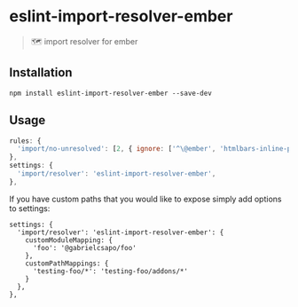 # eslint-import-resolver-ember

> 🗺 import resolver for ember

## Installation

```
npm install eslint-import-resolver-ember --save-dev
```

## Usage

```js
rules: {
  'import/no-unresolved': [2, { ignore: ['^\@ember', 'htmlbars-inline-precompile'] }]
},
settings: {
  'import/resolver': 'eslint-import-resolver-ember',
},
```

If you have custom paths that you would like to expose simply add options to settings:

```
settings: {
  'import/resolver': 'eslint-import-resolver-ember': {
    customModuleMapping: {
      'foo': '@gabrielcsapo/foo'
    },
    customPathMappings: {
      'testing-foo/*': 'testing-foo/addons/*'
    }
  },
},
```
